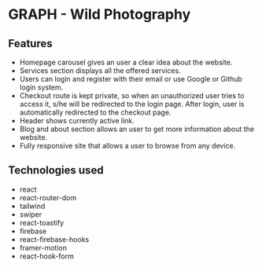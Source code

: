 # GRAPH - Wild Photography

## Features

- Homepage carousel gives an user a clear idea about the website.
- Services section displays all the offered services.
- Users can login and register with their email or use Google or Github login system.
- Checkout route is kept private, so when an unauthorized user tries to access it, s/he will be redirected to the login page. After login, user is automatically redirected to the checkout page.
- Header shows currently active link.
- Blog and about section allows an user to get more information about the website.
- Fully responsive site that allows a user to browse from any device.

## Technologies used

- react
- react-router-dom
- tailwind
- swiper
- react-toastify
- firebase
- react-firebase-hooks
- framer-motion
- react-hook-form
